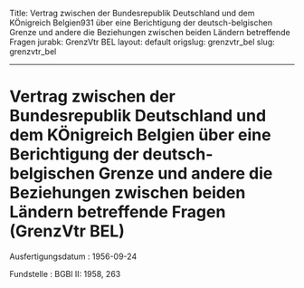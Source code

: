Title: Vertrag zwischen der Bundesrepublik Deutschland und dem KÖnigreich Belgien931
  über eine Berichtigung der deutsch-belgischen Grenze und andere die Beziehungen
  zwischen beiden Ländern betreffende Fragen
jurabk: GrenzVtr BEL
layout: default
origslug: grenzvtr_bel
slug: grenzvtr_bel

---

# Vertrag zwischen der Bundesrepublik Deutschland und dem KÖnigreich Belgien über eine Berichtigung der deutsch-belgischen Grenze und andere die Beziehungen zwischen beiden Ländern betreffende Fragen (GrenzVtr BEL)

Ausfertigungsdatum
:   1956-09-24

Fundstelle
:   BGBl II: 1958, 263

